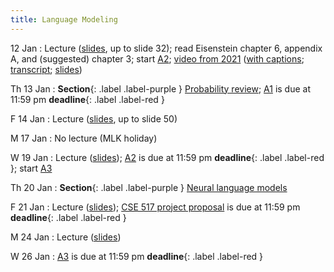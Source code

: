 ```yaml
---
title: Language Modeling
---
```


12 Jan
: Lecture  ([slides](../assets/slides/lm.pdf), up to slide 32); read Eisenstein chapter 6, appendix A, and (suggested) chapter 3;  start [A2](../assets/docs/A2.pdf); [video from 2021](https://drive.google.com/file/d/1cK43rSzH491oI9NIrLlDAeP8P2F7LXTJ/view?usp=sharing) ([with captions](https://drive.google.com/file/d/17_YfmZPma6AwwjA5wuUSVzJjL6Nblcf1/view?usp=sharing); [transcript](https://drive.google.com/file/d/1hweCGRWzlIYqvN1uINPICtZp46KpOY1s/view?usp=sharing); [slides](https://drive.google.com/file/d/15xk-qyd3DFBLBYlTBDegfuZJKElJxuk4/view?usp=sharing)) 

Th 13 Jan
: **Section**{: .label .label-purple } [Probability review](../assets/slides/Section_2.pdf); [A1](../assets/docs/A1.pdf) is due at 11:59 pm **deadline**{: .label .label-red }

F 14 Jan
: Lecture ([slides](../assets/slides/lm.pdf), up to slide 50)

M 17 Jan
  : No lecture (MLK holiday)

W 19 Jan
: Lecture ([slides](../assets/slides/lm.pdf)); [A2](../assets/docs/A2.pdf) is due at 11:59 pm **deadline**{: .label .label-red }; start [A3](../assets/docs/A3.pdf) 

Th 20 Jan
: **Section**{: .label .label-purple } [Neural language models](#)

F 21 Jan
: Lecture ([slides](../assets/slides/lm.pdf)); [CSE 517 project proposal](../assets/docs/project-517.pdf) is due at 11:59 pm  **deadline**{: .label .label-red }

M 24 Jan
: Lecture ([slides](../assets/slides/lm.pdf))

W 26 Jan
: [A3](../assets/docs/A3.pdf) is due at 11:59 pm **deadline**{: .label .label-red }
